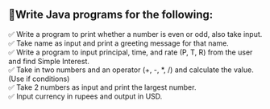 ## :book:Write Java programs for the following:
:white_check_mark: Write a program to print whether a number is even or odd, also take input.
<br />:white_check_mark: Take name as input and print a greeting message for that name.
<br />:white_check_mark: Write a program to input principal, time, and rate (P, T, R) from the user and find Simple Interest.
<br />:white_check_mark: Take in two numbers and an operator (+, -, *, /) and calculate the value. (Use if conditions)
<br />:white_check_mark: Take 2 numbers as input and print the largest number.
<br />:white_check_mark: Input currency in rupees and output in USD.
